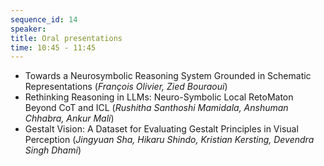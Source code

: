 ```yaml
---
sequence_id: 14
speaker: 
title: Oral presentations
time: 10:45 - 11:45
---
```


- Towards a Neurosymbolic Reasoning System Grounded in Schematic Representations (_François Olivier, Zied Bouraoui_)
- Rethinking Reasoning in LLMs: Neuro-Symbolic Local RetoMaton Beyond CoT and ICL (_Rushitha Santhoshi Mamidala, Anshuman Chhabra, Ankur Mali_)
- Gestalt Vision: A Dataset for Evaluating Gestalt Principles in Visual Perception (_Jingyuan Sha, Hikaru Shindo, Kristian Kersting, Devendra Singh Dhami_)

